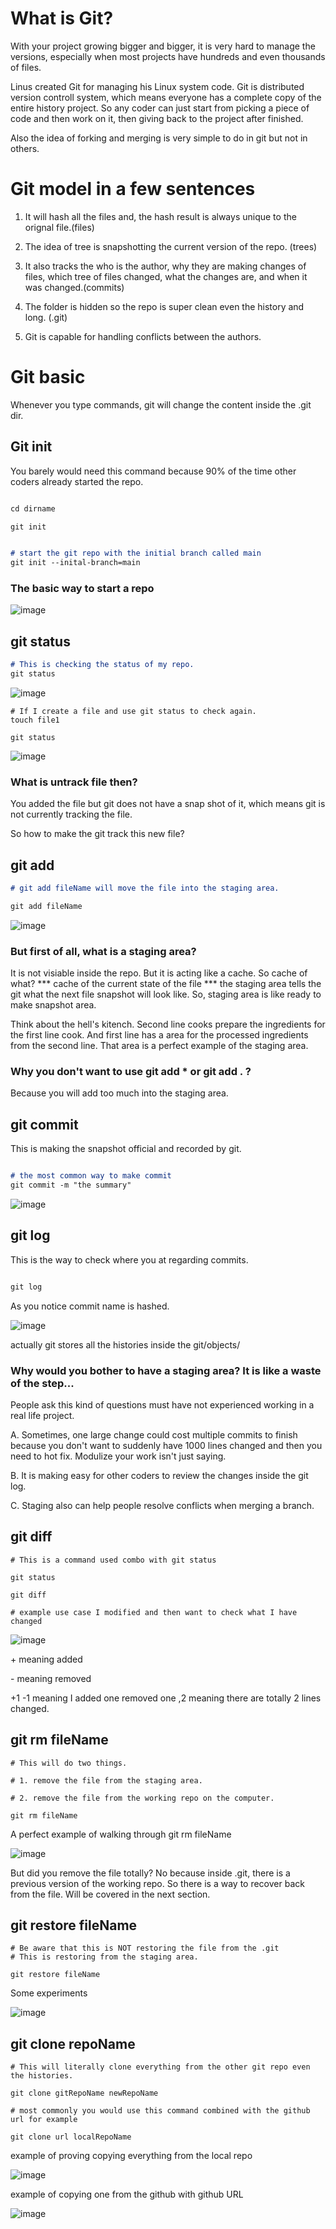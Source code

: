 # What is Git? 

With your project growing bigger and bigger, it is very hard to manage the versions, especially when most projects have hundreds and even thousands of files. 

Linus created Git for managing his Linux system code. Git is distributed version controll system, which means everyone has a complete copy of the entire history project. So any coder can just start from picking a piece of code and then work on it, then giving back to the project after finished.

Also the idea of forking and merging is very simple to do in git but not in others. 

# Git model in a few sentences

1. It will hash all the files and, the hash result is always unique to the orignal file.(files)

2. The idea of tree is snapshotting the current version of the repo. (trees)
     
3. It also tracks the who is the author, why they are making changes of files, which tree of files changed, what the changes are, and when it was changed.(commits)

4. The folder is hidden so the repo is super clean even the history and long. (.git)

5. Git is capable for handling conflicts between the authors.

# Git basic 

Whenever you type commands, git will change the content inside the .git dir. 

## Git init
  You barely would need this command because 90% of the time other coders already started the repo. 

```md

cd dirname

git init


# start the git repo with the initial branch called main
git init --inital-branch=main


```

### The basic way to start a repo

![image](https://github.com/zkrguan/my_git_notes/assets/97544709/650ded7a-1964-4cec-8a17-f8965e11ff83)


## git status

```md
# This is checking the status of my repo. 
git status

```
![image](https://github.com/zkrguan/my_git_notes/assets/97544709/f9538d3f-cf8e-4395-bc44-0ce65e0e7986)


```
# If I create a file and use git status to check again.
touch file1

git status

```

![image](https://github.com/zkrguan/my_git_notes/assets/97544709/baee29c3-170f-4d79-9a69-049e2898527f)


### What is untrack file then?

You added the file but git does not have a snap shot of it, which means git is not currently tracking the file.

So how to make the git track this new file?

## git add

```md
# git add fileName will move the file into the staging area. 

git add fileName

```
![image](https://github.com/zkrguan/my_git_notes/assets/97544709/78800d2a-0ea0-4973-b82e-ca37be762fb2)

### But first of all, what is a staging area?

It is not visiable inside the repo. But it is acting like a cache. So cache of what? *** cache of the current state of the file *** the staging area tells the git what the next file snapshot will look like. So, staging area is like ready to make snapshot area.  

Think about the hell's kitench. Second line cooks prepare the ingredients for the first line cook. And first line has a area for the processed ingredients from the second line. That area is a perfect example of the staging area.

### Why you don't want to use git add * or git add . ?

Because you will add too much into the staging area. 

## git commit

This is making the snapshot official and recorded by git.

```md

# the most common way to make commit
git commit -m "the summary"


```

![image](https://github.com/zkrguan/my_git_notes/assets/97544709/a6ef9167-ad95-418b-8801-1f64ed8255f2)

## git log

This is the way to check where you at regarding commits. 

```md

git log 

```
As you notice commit name is hashed.

![image](https://github.com/zkrguan/my_git_notes/assets/97544709/6ed4e900-9a43-4dba-b98c-1df30c6faa64)

actually git stores all the histories inside the git/objects/ 

### Why would you bother to have a staging area? It is like a waste of the step...

People ask this kind of questions must have not experienced working in a real life project. 

A. Sometimes, one large change could cost multiple commits to finish because you don't want to suddenly have 1000 lines changed and then you need to hot fix. Modulize your work isn't just saying. 

B. It is making easy for other coders to review the changes inside the git log. 

C. Staging also can help people resolve conflicts when merging a branch.


## git diff

```
# This is a command used combo with git status

git status

git diff

# example use case I modified and then want to check what I have changed

```

![image](https://github.com/zkrguan/my_git_notes/assets/97544709/ea832053-eb0d-451b-8c89-f258d35c2e74)

\+ meaning added
  
\- meaning removed
  
+1 -1 meaning I added one removed one ,2 meaning there are totally 2 lines changed.


## git rm fileName

```
# This will do two things.

# 1. remove the file from the staging area.
 
# 2. remove the file from the working repo on the computer. 

git rm fileName

```
A perfect example of walking through git rm fileName

![image](https://github.com/zkrguan/my_git_notes/assets/97544709/5186238e-55d6-414d-ace4-881e55eab404)

But did you remove the file totally? No because inside .git, there is a previous version of the working repo. So there is a way to recover back from the file. Will be covered in the next section. 

## git restore fileName

```
# Be aware that this is NOT restoring the file from the .git
# This is restoring from the staging area.

git restore fileName

```

Some experiments

![image](https://github.com/zkrguan/my_git_notes/assets/97544709/b86d44e3-59da-423c-8a23-69518aa877d7)

## git clone repoName

```
# This will literally clone everything from the other git repo even the histories.

git clone gitRepoName newRepoName

# most commonly you would use this command combined with the github url for example

git clone url localRepoName

```

example of proving copying everything from the local repo

![image](https://github.com/zkrguan/my_git_notes/assets/97544709/c250f870-41d7-4757-b4fe-7871b74bec99)

example of copying one from the github with github URL

![image](https://github.com/zkrguan/my_git_notes/assets/97544709/a69056bf-5ad0-43e0-90f0-4a544e3cded7)

